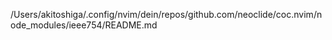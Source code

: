 /Users/akitoshiga/.config/nvim/dein/repos/github.com/neoclide/coc.nvim/node_modules/ieee754/README.md
